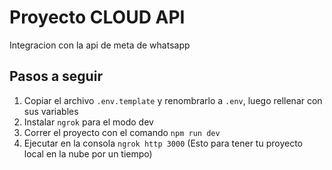 

# Proyecto CLOUD API

Integracion con la api de meta de whatsapp

## Pasos a seguir
1. Copiar el archivo ``.env.template`` y renombrarlo a ``.env``, luego rellenar con sus variables
2. Instalar ``ngrok`` para el modo dev
3. Correr el proyecto con el comando ``npm run dev``
4. Ejecutar en la consola ``ngrok http 3000`` (Esto para tener tu proyecto local en la nube por un tiempo)